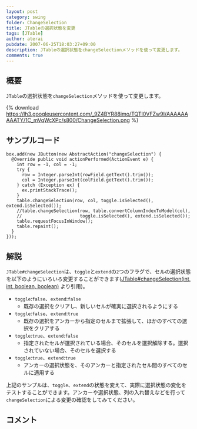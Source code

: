```yaml
---
layout: post
category: swing
folder: ChangeSelection
title: JTableの選択状態を変更
tags: [JTable]
author: aterai
pubdate: 2007-06-25T18:03:27+09:00
description: JTableの選択状態をchangeSelectionメソッドを使って変更します。
comments: true
---
```

## 概要
`JTable`の選択状態を`changeSelection`メソッドを使って変更します。

{% download https://lh3.googleusercontent.com/_9Z4BYR88imo/TQTI0VFZw9I/AAAAAAAAATY/1C_mVqWcXPc/s800/ChangeSelection.png %}

## サンプルコード
<pre class="prettyprint"><code>box.add(new JButton(new AbstractAction("changeSelection") {
  @Override public void actionPerformed(ActionEvent e) {
    int row = -1, col = -1;
    try {
      row = Integer.parseInt(rowField.getText().trim());
      col = Integer.parseInt(colField.getText().trim());
    } catch (Exception ex) {
      ex.printStackTrace();
    }
    table.changeSelection(row, col, toggle.isSelected(), extend.isSelected());
    //table.changeSelection(row, table.convertColumnIndexToModel(col),
    //                      toggle.isSelected(), extend.isSelected());
    table.requestFocusInWindow();
    table.repaint();
  }
}));
</code></pre>

## 解説
`JTable#changeSelection`は、`toggle`と`extend`の`2`つのフラグで、セルの選択状態を以下のようにいろいろ変更することができます([JTable#changeSelection(int, int, boolean, boolean)](https://docs.oracle.com/javase/jp/8/docs/api/javax/swing/JTable.html#changeSelection-int-int-boolean-boolean-) より引用)。

- `toggle`:`false`、`extend`:`false`
    - 既存の選択をクリアし、新しいセルが確実に選択されるようにする
- `toggle`:`false`、`extend`:`true`
    - 既存の選択をアンカーから指定のセルまで拡張して、ほかのすべての選択をクリアする
- `toggle`:`true`、`extend`:`false`
    - 指定されたセルが選択されている場合、そのセルを選択解除する。選択されていない場合、そのセルを選択する
- `toggle`:`true`、`extend`:`true`
    - アンカーの選択状態を、そのアンカーと指定されたセル間のすべてのセルに適用する

<!-- dummy comment line for breaking list -->

上記のサンプルは、`toggle`、`extend`の状態を変えて、実際に選択状態の変化をテストすることができます。アンカーや選択状態、列の入れ替えなどを行って`changeSelection`による変更の確認をしてみてください。

## コメント
